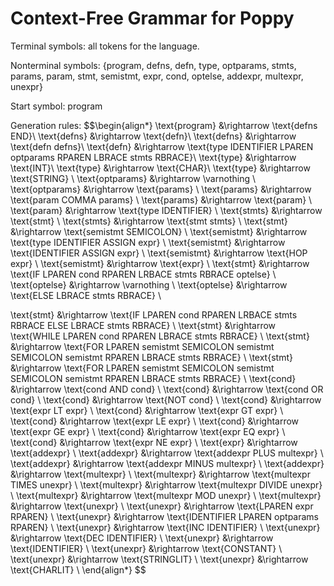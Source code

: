 # Context-Free Grammar for Poppy

Terminal symbols: all tokens for the language.

Nonterminal symbols: $\{\text{program, defns, defn, type, optparams, stmts, params, param, stmt, semistmt, expr, cond, optelse, addexpr, multexpr, unexpr}\}$

Start symbol: $\text{program}$

Generation rules:
$$\begin{align*}
\text{program} &\rightarrow \text{defns END}\\
\text{defns} &\rightarrow \text{defn}\\
\text{defns} &\rightarrow \text{defn defns}\\
\text{defn} &\rightarrow \text{type IDENTIFIER LPAREN optparams RPAREN LBRACE stmts RBRACE}\\
\text{type} &\rightarrow \text{INT}\\
\text{type} &\rightarrow \text{CHAR}\\
\text{type} &\rightarrow \text{STRING} \\
\text{optparams} &\rightarrow \varnothing \\
\text{optparams} &\rightarrow \text{params} \\
\text{params} &\rightarrow \text{param COMMA params}  \\
\text{params} &\rightarrow \text{param}  \\
\text{param} &\rightarrow \text{type IDENTIFIER}  \\
\text{stmts} &\rightarrow \text{stmt}  \\
\text{stmts} &\rightarrow \text{stmt stmts}  \\
\text{stmt} &\rightarrow \text{semistmt SEMICOLON}  \\
\text{semistmt} &\rightarrow \text{type IDENTIFIER ASSIGN expr}  \\
\text{semistmt} &\rightarrow \text{IDENTIFIER ASSIGN expr}  \\
\text{semistmt} &\rightarrow \text{HOP expr}  \\
\text{semistmt} &\rightarrow \text{expr} \\
\text{stmt} &\rightarrow \text{IF LPAREN cond RPAREN LRBACE stmts RBRACE optelse}  \\
\text{optelse} &\rightarrow \varnothing  \\
\text{optelse} &\rightarrow \text{ELSE LBRACE stmts RBRACE}  \\


\text{stmt} &\rightarrow \text{IF LPAREN cond RPAREN LRBACE stmts RBRACE ELSE LBRACE stmts RBRACE}  \\
\text{stmt} &\rightarrow \text{WHILE LPAREN cond RPAREN LBRACE stmts RBRACE}  \\
\text{stmt} &\rightarrow \text{FOR LPAREN semistmt SEMICOLON semistmt SEMICOLON semistmt RPAREN LBRACE stmts RBRACE}  \\
\text{stmt} &\rightarrow \text{FOR LPAREN semistmt SEMICOLON semistmt SEMICOLON semistmt RPAREN LBRACE stmts RBRACE}  \\
\text{cond} &\rightarrow \text{cond AND cond}  \\
\text{cond} &\rightarrow \text{cond OR cond}  \\
\text{cond} &\rightarrow \text{NOT cond}  \\
\text{cond} &\rightarrow \text{expr LT expr}  \\
\text{cond} &\rightarrow \text{expr GT expr}  \\
\text{cond} &\rightarrow \text{expr LE expr}  \\
\text{cond} &\rightarrow \text{expr GE expr}  \\
\text{cond} &\rightarrow \text{expr EQ expr}  \\
\text{cond} &\rightarrow \text{expr NE expr}  \\
\text{expr} &\rightarrow \text{addexpr}  \\
\text{addexpr} &\rightarrow \text{addexpr PLUS multexpr}  \\
\text{addexpr} &\rightarrow \text{addexpr MINUS multexpr}  \\
\text{addexpr} &\rightarrow \text{multexpr}  \\
\text{multexpr} &\rightarrow \text{multexpr TIMES unexpr}  \\
\text{multexpr} &\rightarrow \text{multexpr DIVIDE unexpr}  \\
\text{multexpr} &\rightarrow \text{multexpr MOD unexpr}  \\
\text{multexpr} &\rightarrow \text{unexpr}  \\
\text{unexpr} &\rightarrow \text{LPAREN expr RPAREN}  \\
\text{unexpr} &\rightarrow \text{IDENTIFIER LPAREN optparams RPAREN}  \\
\text{unexpr} &\rightarrow \text{INC IDENTIFIER} \\
\text{unexpr} &\rightarrow \text{DEC IDENTIFIER} \\
\text{unexpr} &\rightarrow \text{IDENTIFIER}  \\
\text{unexpr} &\rightarrow \text{CONSTANT}  \\
\text{unexpr} &\rightarrow \text{STRINGLIT}  \\
\text{unexpr} &\rightarrow \text{CHARLIT}  \\
\end{align*}
$$